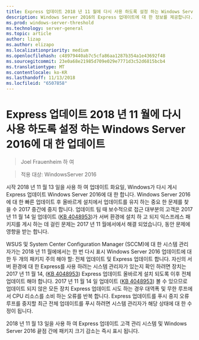 ```yaml
---
title: Express 업데이트 2018 년 11 월에 다시 사용 하도록 설정 하는 Windows Server 2016에 대 한 업데이트
description: Windows Server 2016의 Express 업데이트에 대 한 정보를 제공합니다.
ms.prod: windows-server-threshold
ms.technology: server-general
ms.topic: article
author: lizap
ms.author: elizapo
ms.localizationpriority: medium
ms.openlocfilehash: c48979440ab7c5cfa86aa1287b354a1e43692f48
ms.sourcegitcommit: 23e0a68e21985d709e029e7771d3c52d6815bcb4
ms.translationtype: MT
ms.contentlocale: ko-KR
ms.lasthandoff: 11/13/2018
ms.locfileid: "6507858"
---
```

# Express 업데이트 2018 년 11 월에 다시 사용 하도록 설정 하는 Windows Server 2016에 대 한 업데이트

>Joel Frauenheim 하 여

>적용 대상: WindowsServer 2016

시작 2018 년 11 월 13 일을 사용 하 여 업데이트 화요일, Windows가 다시 게시 Express 업데이트 Windows Server 2016에 대 한 합니다. Windows Server 2016에 대 한 빠른 업데이트 후 올바르게 설치에서 업데이트를 유지 하는 중요 한 문제를 찾을 수 2017 중간에 중지 합니다. 업데이트 팀 때 보수적으로 접근 대부분의 고객은 2017 년 11 월 14 일 업데이트 ([KB 4048953](https://support.microsoft.com/help/4048953/windows-10-update-kb4048953))가 서버 환경에 설치 하 고 되지 익스프레스 패키지를 게시 하는 데 걸린 문제는 2017 년 11 월에서에서 해결 되었습니다, 동안 문제에 영향을 받는 합니다.

WSUS 및 System Center Configuration Manager (SCCM)에 대 한 시스템 관리자가는 2018 년 11 월에에서는 한 번 다시 표시 Windows Server 2016 업데이트에 대 한 두 개의 패키지 주의 해야 할: 전체 업데이트 및 Express 업데이트 합니다. 자신의 서버 환경에 대 한 Express를 사용 하려는 시스템 관리자가 있는지 확인 하려면 장치는 2017 년 11 월 14, ([KB 4048953](https://support.microsoft.com/help/4048953/windows-10-update-kb4048953)) Express 업데이트 올바르게 설치 되도록 이후 전체 업데이트 해야 합니다. 2017 년 11 월 14 일 업데이트 ([KB 4048953](https://support.microsoft.com/help/4048953/windows-10-update-kb4048953)) 볼 수 있으므로 업데이트 되지 않은 모든 장치 Express 업데이트 시도 하는 경우 대역폭 및 무한 루프에서 CPU 리소스를 소비 하는 오류를 반복 합니다.  Express 업데이트를 푸시 중지 오류 루프를 중지할 최근 전체 업데이트를 푸시 하려면 시스템 관리자가 해당 상태에 대 한 수정이 됩니다.

2018 년 11 월 13 일을 사용 하 여 Express 업데이트 고객 관리 시스템 및 Windows Server 2016 끝점 간에 패키지 크기 감소는 즉시 표시 됩니다.  